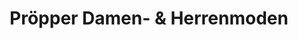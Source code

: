 ---
title: "Pröpper Damen- & Herrenmoden"
url: /duesseldorf/proepper-damen-und-herrenmoden/
shop: Kleidung
---